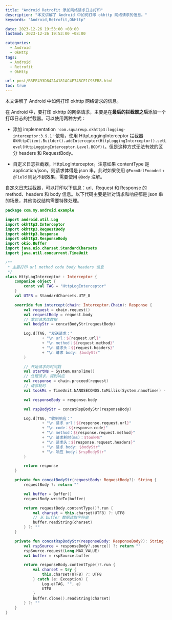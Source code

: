 ```yaml
---
title: "Android Retrofit 添加网络请求日志打印"
description: "本文讲解了 Android 中如何打印 okhttp 网络请求的信息。"
keywords: "Android,Retrofit,OkHttp"

date: 2023-12-26 19:53:00 +08:00
lastmod: 2023-12-26 19:53:00 +08:00

categories:
  - Android
  - OkHttp
tags:
  - Android
  - Retrofit
  - OkHttp

url: post/B3EF493D842A4181AC4E74BCE1C93EB8.html
toc: true
---
```


本文讲解了 Android 中如何打印 okhttp 网络请求的信息。

<!--More-->

在 Android 中，要打印 okhttp 的网络请求，主要是在**最后的拦截器之后**添加一个打印日志的拦截器。可以使用两种方式：

- 添加 implementation `'com.squareup.okhttp3:logging-interceptor:3.9.1'` 依赖，使用 HttpLoggingInterceptor 拦截器 `OkHttpClient.Builder().addInterceptor(HttpLoggingInterceptor().setLevel(HttpLoggingInterceptor.Level.BODY))`。但是这种方式无法有效的区分 headers 和 RequestBody。

- 自定义日志拦截器，HttpLogInterceptor。注意如果 contentType 是 application/json，则请求体得是 json 串。此时如果使用 `@FormUrlEncoded` + `@Field` 则达不到效果，需要使用 `@Body` 注解。

自定义日志拦截器，可以打印以下信息：url、Request 和 Response 的 method、headers 和 body 信息。以下代码主要是针对请求和响应都是 json 串的场景，其他协议结构需要特殊处理。

```kotlin
package com.my.android.example

import android.util.Log
import okhttp3.Interceptor
import okhttp3.RequestBody
import okhttp3.Response
import okhttp3.ResponseBody
import okio.Buffer
import java.nio.charset.StandardCharsets
import java.util.concurrent.TimeUnit

/**
 * 主要打印 url method code body headers 信息
 */
class HttpLogInterceptor : Interceptor {
    companion object {
        const val TAG = "HttpLogInterceptor"
    }
    val UTF8 = StandardCharsets.UTF_8

    override fun intercept(chain: Interceptor.Chain): Response {
        val request = chain.request()
        val requestBody = request.body
        // 拿到请求体数据
        val bodyStr = concatBodyStr(requestBody)

        Log.d(TAG, "发送请求："
                + "\n url：${request.url}"
                + "\n method：${request.method}"
                + "\n 请求头：${request.headers}"
                + "\n 请求 body: $bodyStr"
        )

        // 开始请求的时间戳
        val startNs = System.nanoTime()
        // 处理请求，得到响应
        val response = chain.proceed(request)
        // 请求耗时
        val tookMs = TimeUnit.NANOSECONDS.toMillis(System.nanoTime() - startNs)

        val responseBody = response.body

        val rspBodyStr = concatRspBodyStr(responseBody)

        Log.d(TAG, "收到响应："
                + "\n 请求 url：${response.request.url}"
                + "\n code：${response.code}"
                + "\n method：${response.request.method}"
                + "\n 请求耗时(ms)：$tookMs"
                + "\n 请求头：${response.request.headers}"
                + "\n 请求 body: $bodyStr"
                + "\n 响应 body：$rspBodyStr"
        )

        return response
    }

    private fun concatBodyStr(requestBody: RequestBody?): String {
        requestBody ?: return ""

        val buffer = Buffer()
        requestBody.writeTo(buffer)

        return requestBody.contentType()?.run {
            val charset = this.charset(UTF8) ?: UTF8
            // 从 buffer 数据读取字符串
            buffer.readString(charset)
        } ?: ""
    }

    private fun concatRspBodyStr(responseBody: ResponseBody?): String {
        val rspSource = responseBody?.source() ?: return ""
        rspSource.request(Long.MAX_VALUE)
        val buffer = rspSource.buffer

        return responseBody.contentType()?.run {
            val charset = try {
                this.charset(UTF8) ?: UTF8
            } catch (e: Exception) {
                Log.e(TAG, "", e)
                UTF8
            }
            buffer.clone().readString(charset)
        } ?: ""
    }
}
```